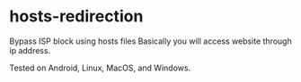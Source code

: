 # hosts-redirection
Bypass ISP block using hosts files
Basically you will access website through ip address.

Tested on Android, Linux, MacOS, and Windows.
